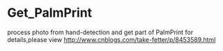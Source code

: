 # Get_PalmPrint
process photo from hand-detection and get part of PalmPrint 
for details,please view http://www.cnblogs.com/take-fetter/p/8453589.html

